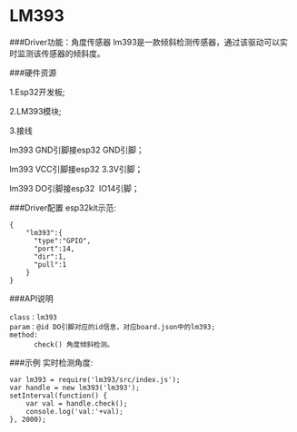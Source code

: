 # LM393

###Driver功能：角度传感器
lm393是一款倾斜检测传感器，通过该驱动可以实时监测该传感器的倾斜度。


###硬件资源

1.Esp32开发板;

2.LM393模块;

3.接线

lm393 GND引脚接esp32 GND引脚；

lm393 VCC引脚接esp32 3.3V引脚；

lm393 DO引脚接esp32  IO14引脚；


###Driver配置
esp32kit示范:

```
{
    "lm393":{
      "type":"GPIO",
      "port":14,
      "dir":1,
      "pull":1
    }
}

```


###API说明
```
class：lm393
param：@id DO引脚对应的id信息，对应board.json中的lm393;
method:
      check() 角度倾斜检测。
```

###示例
实时检测角度:

```
var lm393 = require('lm393/src/index.js');
var handle = new lm393('lm393');
setInterval(function() {
    var val = handle.check();
    console.log('val:'+val);
}, 2000);
```
